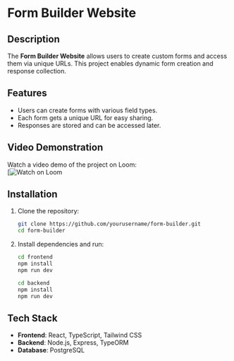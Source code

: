 # Form Builder Website

## Description

The **Form Builder Website** allows users to create custom forms and access them via unique URLs. This project enables dynamic form creation and response collection.

## Features

- Users can create forms with various field types.
- Each form gets a unique URL for easy sharing.
- Responses are stored and can be accessed later.

## Video Demonstration

Watch a video demo of the project on Loom:  
[![Watch on Loom](https://www.loom.com/share/dc9a6fae34324a41862f3aff24b0bdaa?sid=d6b5236f-7d3d-4765-b24a-6f4655514500 )

## Installation

1. Clone the repository:

   ```sh
   git clone https://github.com/yourusername/form-builder.git
   cd form-builder
   ```

2. Install dependencies and run:

   ```sh
   cd frontend
   npm install
   npm run dev
   ```
   ```sh
   cd backend
   npm install
   npm run dev
   ```

## Tech Stack

- **Frontend**: React, TypeScript, Tailwind CSS
- **Backend**: Node.js, Express, TypeORM
- **Database**: PostgreSQL

